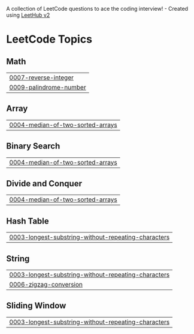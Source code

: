 A collection of LeetCode questions to ace the coding interview! - Created using [LeetHub v2](https://github.com/arunbhardwaj/LeetHub-2.0)
<!---LeetCode Topics Start-->
# LeetCode Topics
## Math
|  |
| ------- |
| [0007-reverse-integer](https://github.com/chrisCodes141/CodingChallenges/tree/master/0007-reverse-integer) |
| [0009-palindrome-number](https://github.com/chrisCodes141/CodingChallenges/tree/master/0009-palindrome-number) |
## Array
|  |
| ------- |
| [0004-median-of-two-sorted-arrays](https://github.com/chrisCodes141/CodingChallenges/tree/master/0004-median-of-two-sorted-arrays) |
## Binary Search
|  |
| ------- |
| [0004-median-of-two-sorted-arrays](https://github.com/chrisCodes141/CodingChallenges/tree/master/0004-median-of-two-sorted-arrays) |
## Divide and Conquer
|  |
| ------- |
| [0004-median-of-two-sorted-arrays](https://github.com/chrisCodes141/CodingChallenges/tree/master/0004-median-of-two-sorted-arrays) |
## Hash Table
|  |
| ------- |
| [0003-longest-substring-without-repeating-characters](https://github.com/chrisCodes141/CodingChallenges/tree/master/0003-longest-substring-without-repeating-characters) |
## String
|  |
| ------- |
| [0003-longest-substring-without-repeating-characters](https://github.com/chrisCodes141/CodingChallenges/tree/master/0003-longest-substring-without-repeating-characters) |
| [0006-zigzag-conversion](https://github.com/chrisCodes141/CodingChallenges/tree/master/0006-zigzag-conversion) |
## Sliding Window
|  |
| ------- |
| [0003-longest-substring-without-repeating-characters](https://github.com/chrisCodes141/CodingChallenges/tree/master/0003-longest-substring-without-repeating-characters) |
<!---LeetCode Topics End-->